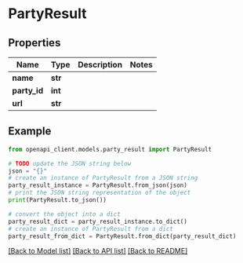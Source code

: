 # PartyResult


## Properties

Name | Type | Description | Notes
------------ | ------------- | ------------- | -------------
**name** | **str** |  | 
**party_id** | **int** |  | 
**url** | **str** |  | 

## Example

```python
from openapi_client.models.party_result import PartyResult

# TODO update the JSON string below
json = "{}"
# create an instance of PartyResult from a JSON string
party_result_instance = PartyResult.from_json(json)
# print the JSON string representation of the object
print(PartyResult.to_json())

# convert the object into a dict
party_result_dict = party_result_instance.to_dict()
# create an instance of PartyResult from a dict
party_result_from_dict = PartyResult.from_dict(party_result_dict)
```
[[Back to Model list]](../README.md#documentation-for-models) [[Back to API list]](../README.md#documentation-for-api-endpoints) [[Back to README]](../README.md)


